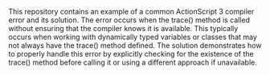This repository contains an example of a common ActionScript 3 compiler error and its solution. The error occurs when the trace() method is called without ensuring that the compiler knows it is available. This typically occurs when working with dynamically typed variables or classes that may not always have the trace() method defined. The solution demonstrates how to properly handle this error by explicitly checking for the existence of the trace() method before calling it or using a different approach if unavailable.